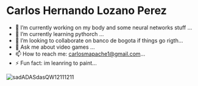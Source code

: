 # Carlos Hernando Lozano Perez

- 🔭 I’m currently working on my body and some neural networks stuff ...
- 🌱 I’m currently learning pythorch ...
- 👯 I’m looking to collaborate on banco de bogota if things go rigth...
- 💬 Ask me about video games ...
- 📫 How to reach me: carlosmapache1@gmail.com...
- ⚡ Fun fact: im leanring to paint...

![sadADASdasQW12111211](https://github.com/user-attachments/assets/be337cad-b095-4b3c-9fca-f18958786de6)
